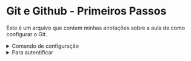 # Git e Github - Primeiros Passos
Este é um arquivo que contem minhas anotações sobre a aula de como configurar o Git.
<details>
<summary>Comando de configuração</summary>
Ver um listagem de todos os comandos: 'git config'.
Salvar o nome do usuário: 'git config --global user.name "NomedoUsuario" ' e o email: 'git config --global user.email "seuemail@gmail.com" '.
Para confirmar se foi salvo 'git config user.name' ou 'git config user.email'
Retornar a branch padrão: 'git config init.defaultBranch' e para altera-la deve colocar o novo nome após o comando anterior e colocar o local(se é para salvar para todos os usuários ou somente no atual) que deve ser salvo: 'git config --global init.defaultBranch Nomedesejado'.
Listar todos os caminhos para tal origem: 'git config --global --list'.
</details>
<details>
<summary>Para autentificar</summary>
Token: Vá em configurações(Settings), depois em configurações do desenvolvedor(Developer Settings) em seguida gere novo token em Personal access tokens (classic) e configure de acordo com o desejado. Em seguida pode clonar o repositório e vai abrir uma aba do github e ir na opção token ou colocar o nome de usuário(user name) do github depois quando pedir a senha (password) colar o link gerado (token).
Para salvar a credencial: 'git config --global credential.helper store' (para ficar salvo de forma permanente) ou colocando cache no final para ficar salvo temporariamente. 
Confirmar 'git config --global credential.helper'.
Chave SSH(Ainda não fiz desta forma então não posso explicar sobre), mas acredito que ir em configurações, na aba SSH and GPG keys e conferir se há chave SSH ativa e se não acredito que seguindo
o artigo que o github direcina será possível que conseguirá verificar com os comando e se precisar 
adicionar uma nova chave tem mais um artigo que ajudará.
<details>

Criar e clonar repositórios
Clonar repositório do github: 'git clone URL(que se encontra no repósitório desejado em code, na aba local, na área de clone em HTTPS) <novo_nome_do_repositório>'.
Criar um repositório local, para iniciar o repositório Git no diretório escolhido: 'git init <nome-do-repositório>'.
Vincular um repósitório local com o remoto: 'git add origin (A URL do repositório)'.
Mostar status e commits do repositório: 'git status'.
Adicionar o arquivo a área de preparação: git add Nome-do-Arquivo.extenção e para adicionar todos utilize: 'git add'.
Inserir como um commit: 'git commit -m"Descreva a auteração"'.
Visualizar algumas informações como o commit, autor entre outras: 'git log' e histórico detalhado: 'git reflog'
Se houver algum arquivo que se deve ignorar se deve usar como extenção o .gitignore e para reconhecer aquivos vazios deve usar .gitkeep.
Remover vercionamento da pasta tem que deletar o diretório '.git com rm -rf'.
Desfazer alterações: 'git restore'.
Alterar a "descrição" do último commit: 'git commit --amend -m"Descreva alterada"' ou 'git commit --amend' (esse comando abre um editor para melho visualizar o commit).
Desfaz o último commit colocando ele novamente na área que é permitido modifição: 'git reset --soft HEAD'.
Desfaz todas os commits anteriores a hash informada: 'git reset HEAD'.
Desfaz todas as modificações que estão para o versionamento(aqueles que não foram feitos os commits): 'git reset --hard HEAD'.
Enviar do repositório local para o remoto: 'git push -m origin main'.
Atualizar repositório local com novos arquivos que estão no repositório remoto, este comando baixa as alterações e as mescla no repositório local: 'git pull';

Braches são como universos pararelos que ferom criados para  somente os códigos que realmente estão funcionando se tranformarem em princiapais.
Criar branches: 'git checkout -b <nome_branch>'.
Ir para uma branch: 'git checkout main', ex: que volta para a branch principal.
Listar os commits das branches: 'git branch -v'.
Meschar braches: 'git merge <nome_branch>'
Excluir: 'git branch -d <nome_branch>'
Baixar repositório sem mesclar: 'git fetch origin main'
Comparar branches: 'git diff main origin/main'
Clonar apenas uma branch: 'git clone URL --branch nome-da-branch --single-branch'

Arquiva suas alterações: 'git stash'.
A alteração arquivada será executada (mas não removida): 'git stash apply'.
Vai para a próxima alteração (e a remove da stash): 'git stash pop'.
Limpa a stash (pode especificar um índice para remover uma entrada específica): 'git stash drop'.